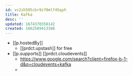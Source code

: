 ```yaml
---
id: vc2zh595cbr9z70mlf45qyh
title: Kafka
desc: ''
updated: 1674370358142
created: 1662589413388
---
```


- [[p.hostedBy]]
  - [[prdct.upstash]] for free
- [[p.supports]] [[prdct.cloudevents]]
  - https://www.google.com/search?client=firefox-b-1-d&q=cloudevents+kafka
  - 